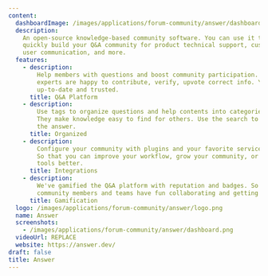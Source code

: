 ```yaml
---
content:
  dashboardImage: /images/applications/forum-community/answer/dashboard.png
  description:
    An open-source knowledge-based community software. You can use it to
    quickly build your Q&A community for product technical support, customer support,
    user communication, and more.
  features:
    - description:
        Help members with questions and boost community participation. Your
        experts are happy to contribute, verify, upvote correct info. Your info keeping
        up-to-date and trusted.
      title: Q&A Platform
    - description:
        Use tags to organize questions and help contents into categories.
        They make knowledge easy to find for others. Use the search to quickly find
        the answer.
      title: Organized
    - description:
        Configure your community with plugins and your favorite services.
        So that you can improve your workflow, grow your community, or make your other
        tools better.
      title: Integrations
    - description:
        We've gamified the Q&A platform with reputation and badges. So the
        community members and teams have fun collaborating and getting work done.
      title: Gamification
  logo: /images/applications/forum-community/answer/logo.png
  name: Answer
  screenshots:
    - /images/applications/forum-community/answer/dashboard.png
  videoUrl: REPLACE
  website: https://answer.dev/
draft: false
title: Answer
---
```

